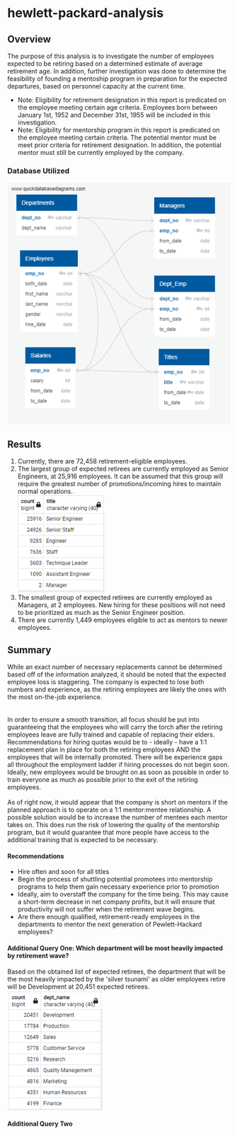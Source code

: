 # hewlett-packard-analysis

## Overview
The purpose of this analysis is to investigate the number of employees expected to be retiring based on a determined estimate of average retirement age. 
In addition, further investigation was done to determine the feasibility of founding a mentoship program in preparation for the expected departures, based on personnel capacity at the current time. 

- Note: Eligibility for retirement designation in this report is predicated on the employee meeting
 certain age criteria. Employees born between January 1st, 1952 and December 31st, 1955 will be included in this
investigation. 
- Note: Eligibility for mentorship program in this report is predicated on the employee meeting certain criteria. 
The potential mentor must be meet prior criteria for retirement designation. In addition, the potential mentor must still be currently employed by the company.  
### Database Utilized 
![Schema](Resources/EmployeeDB.png)

## Results

1. Currently, there are 72,458 retirement-eligible employees. 
2. The largest group of expected retirees are currently employed as Senior Engineers, at 25,916 employees. It can be assumed that this group will require the greatest number of promotions/incoming hires to maintain normal operations. </br> 
![Retirement Titles](Resources/retirement_titles.png)
3. The smallest group of expected retirees are currently employed as Managers, at 2 employees. New hiring for these positions will not need to be prioritized as much as the Senior Engineer position. 
4. There are currently 1,449 employees eligible to act as mentors to newer employees. 

## Summary

While an exact number of necessary replacements cannot be determined based off of the information analyzed, it should be noted that the expected employee loss is staggering. 
The company is expected to lose both numbers and experience, as the retiring employees are likely the ones with the most on-the-job experience.</br></br>  
In order to ensure a smooth transition, all focus should be put into guaranteeing that the employees who will carry the torch after the retiring employees leave are fully trained and capable of replacing their elders. 
Recommendations for hiring quotas would be to - ideally - have a 1:1 replacement plan in place for both the retiring employees AND the employees that will be internally promoted. 
There will be experience gaps all throughout the employment ladder if hiring processes do not begin soon. 
Ideally, new employees would be brought on as soon as possible in order to train everyone as much as possible prior to the exit of the retiring employees. </br></br>
As of right now, it would appear that the company is short on mentors if the planned approach is to operate on a 1:1 mentor:mentee relationship.
A possible solution would be to increase the number of mentees each mentor takes on. This does run the risk of lowering the quality of the mentorship program, but it would guarantee that more people have access to the additional training that is expected to be necessary. 
#### Recommendations 
- Hire often and soon for all titles
- Begin the process of shuttling potential promotees into mentorship programs to help them gain necessary experience prior to promotion
- Ideally, aim to overstaff the company for the time being. This may cause a short-term decrease in net company profits, but it will ensure that productivity will not suffer when the retirement wave begins. 
- Are there enough qualified, retirement-ready employees in the departments to mentor the next generation of Pewlett-Hackard employees? 

#### Additional Query One: Which department will be most heavily impacted by retirement wave? 
Based on the obtained list of expected retirees, the department that will be the most heavily impacted by the 'silver tsunami' as older employees retire will be Development at 20,451 expected retirees.</br> 
![Losses by Department](Resources/losses_by_dep.png) 
#### Additional Query Two
